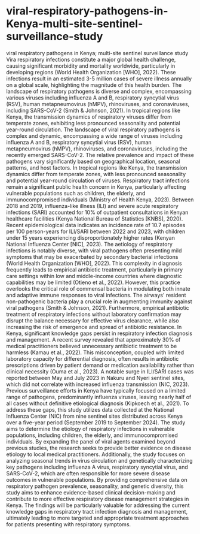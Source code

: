 # viral-respiratory-pathogens-in-Kenya-multi-site-sentinel-surveillance-study
viral respiratory pathogens in Kenya; multi-site sentinel surveillance study
Vira respiratory infections constitute a major global health challenge, causing significant morbidity and mortality worldwide, particularly in developing regions (World Health Organization [WHO], 2022). These infections result in an estimated 3-5 million cases of severe illness annually on a global scale, highlighting the magnitude of this health burden. The landscape of respiratory pathogens is diverse and complex, encompassing various viruses including influenza A and B, respiratory syncytial virus (RSV), human metapneumovirus (hMPV), rhinoviruses, and coronaviruses, including SARS-CoV-2 (Smith & Johnson, 2021). In tropical regions like Kenya, the transmission dynamics of respiratory viruses differ from temperate zones, exhibiting less pronounced seasonality and potential year-round circulation.
The landscape of viral respiratory pathogens is complex and dynamic, encompassing a wide range of viruses including influenza A and B, respiratory syncytial virus (RSV), human metapneumovirus (hMPV), rhinoviruses, and coronaviruses, including the recently emerged SARS-CoV-2. The relative prevalence and impact of these pathogens vary significantly based on geographical location, seasonal patterns, and host factors. In tropical regions like Kenya, the transmission dynamics differ from temperate zones, with less pronounced seasonality and potential year-round circulation of viruses.
Respiratory tract infections remain a significant public health concern in Kenya, particularly affecting vulnerable populations such as children, the elderly, and immunocompromised individuals (Ministry of Health Kenya, 2023). Between 2018 and 2019, influenza-like illness (ILI) and severe acute respiratory infections (SARI) accounted for 10% of outpatient consultations in Kenyan healthcare facilities (Kenya National Bureau of Statistics [KNBS], 2020). Recent epidemiological data indicates an incidence rate of 10.7 episodes per 100 person-years for ILI/SARI between 2022 and 2023, with children under 15 years experiencing disproportionately higher rates (Kenyan National Influenza Center [NIC], 2023).
The aetiology of respiratory infections is notably diverse, with viral pathogens often presenting mild symptoms that may be exacerbated by secondary bacterial infections (World Health Organization [WHO], 2022). This complexity in diagnosis frequently leads to empirical antibiotic treatment, particularly in primary care settings within low and middle-income countries where diagnostic capabilities may be limited (Otieno et al., 2022). However, this practice overlooks the critical role of commensal bacteria in modulating both innate and adaptive immune responses to viral infections. The airways' resident non-pathogenic bacteria play a crucial role in augmenting immunity against viral pathogens (Smith & Johnson, 2021). Furthermore, empirical antibiotic treatment of respiratory infections without laboratory confirmation may disrupt the balance necessary for effective virus clearance, while also increasing the risk of emergence and spread of antibiotic resistance.
In Kenya, significant knowledge gaps persist in respiratory infection diagnosis and management. A recent survey revealed that approximately 30% of medical practitioners believed unnecessary antibiotic treatment to be harmless (Kamau et al., 2022). This misconception, coupled with limited laboratory capacity for differential diagnosis, often results in antibiotic prescriptions driven by patient demand or medication availability rather than clinical necessity (Ouma et al., 2023). A notable surge in ILI/SARI cases was reported between May and July 2023 in Nakuru and Nyeri sentinel sites, which did not correlate with increased influenza transmission (NIC, 2023). Previous surveillance efforts in Kenya have typically focused on a limited range of pathogens, predominantly influenza viruses, leaving nearly half of all cases without definitive etiological diagnosis (Kipkoech et al., 2021).
To address these gaps, this study utilizes data collected at the National Influenza Center (NIC) from nine sentinel sites distributed across Kenya over a five-year period (September 2019 to September 2024). The study aims to determine the etiology of respiratory infections in vulnerable populations, including children, the elderly, and immunocompromised individuals. By expanding the panel of viral agents examined beyond previous studies, the research seeks to provide better evidence on disease etiology to local medical practitioners. Additionally, the study focuses on analyzing seasonal trends in virus circulation and genetically characterizing key pathogens including influenza A virus, respiratory syncytial virus, and SARS-CoV-2, which are often responsible for more severe disease outcomes in vulnerable populations.
By providing comprehensive data on respiratory pathogen prevalence, seasonality, and genetic diversity, this study aims to enhance evidence-based clinical decision-making and contribute to more effective respiratory disease management strategies in Kenya. The findings will be particularly valuable for addressing the current knowledge gaps in respiratory tract infection diagnosis and management, ultimately leading to more targeted and appropriate treatment approaches for patients presenting with respiratory symptoms.

